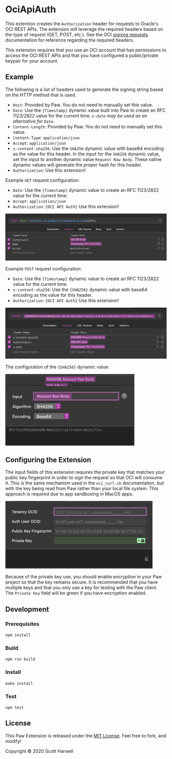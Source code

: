 # OciApiAuth

This extention creates the `Authorization` header for requests to Oracle's OCI REST APIs.  The extension will leverage the required headers based on the type of request (GET, POST, etc.).  See the OCI [signing requests](https://docs.cloud.oracle.com/en-us/iaas/Content/API/Concepts/signingrequests.htm) documentation for reference regarding the required headers.  

This extension requires that you use an OCI account that has permissions to access the OCI REST APIs and that you have configured a public/private keypair for your account.

## Example

The following is a list of headers used to generate the signing string based on the HTTP method that is used.

* `Host`: Provided by Paw. You do not need to manually set this value.
* `Date`: Use the `{Timestamp}` dynamic value built into Paw to create an RFC 1123/2822 value for the current time. *`x-date` may be used as an alternative for `Date`*.
* `Content-Length`: Provided by Paw. You do not need to manually set this value. 
* `Content-Type`: `application/json`
* `Accept`: `application/json`
* `x-content-sha256`: Use the `SHA256` dynamic value with base64 encoding as the value for this header.  In the input for the `SHA256` dynamic value, set the input to another dynamic value `Request Raw Body`.  These native dynamic values will generate the proper hash for this header.
* `Authorization`: Use this extension!

Example `GET` request configuration:

* `Date`: Use the `{Timestamp}` dynamic value to create an RFC 1123/2822 value for the current time.
* `Accept`: `application/json`
* `Authorization`: `{OCI API Auth}` Use this extension!

![Header Configuration](https://raw.githubusercontent.com/scottharwell/OciFnAuth/main/img/get_headers.png)

Example `POST` request configuration:

* `Date`: Use the `{Timestamp}` dynamic value to create an RFC 1123/2822 value for the current time.
* `x-content-sha256`:  Use the `{SHA256}` dynamic value with base64 encoding as the value for this header.
* `Authorization`: `{OCI API Auth}` Use this extension!

![Header Configuration](https://raw.githubusercontent.com/scottharwell/OciFnAuth/main/img/post_headers.png)

The configuration of the `{SHA256}` dynamic value:

![SHA265 Header](https://raw.githubusercontent.com/scottharwell/OciFnAuth/main/img/sha256_header.png)

## Configuring the Extension

The input fields of this extension requires the private key that matches your public key fingerprint in order to sign the request so that OCI will consume it. This is the same mechanism used in the `oci_curl.sh` documentation, but with the key being read from Paw rather than your local file system.  This approach is required due to app sandboxing in MacOS apps.

![Extension Input Fields](https://github.com/scottharwell/OciFnAuth/blob/master/img/ext_config.png?raw=true)

Because of the private key use, you should enable encryption in your Paw project so that the key remains secure. It is recommended that you have multiple keys and that you only use a key for testing with the Paw client. The `Private Key` field will be green if you have encryption enabled.

## Development

### Prerequisites

```shell
npm install
```

### Build

```shell
npm run build
```

### Install

```shell
make install
```

### Test

```shell
npm test
```

## License

This Paw Extension is released under the [MIT License](./LICENSE). Feel free to fork, and modify!

Copyright © 2020 Scott Harwell